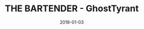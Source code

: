 ---
layout: artPost
title:  THE BARTENDER - GhostTyrant
date:   2018-01-03

artTitle: THE BARTENDER
artDesc: Original Work
artYear: 2018
artPath: /assets/fullsize/fullsize_bartender.png
artThumb: /assets/thumbnails/thumb_bartender.png
artTwitter: https://twitter.com/GhostTyrant/status/975462573599543297
artMastodon: https://mastodon.art/@GhostTyrant

tags: art test
---